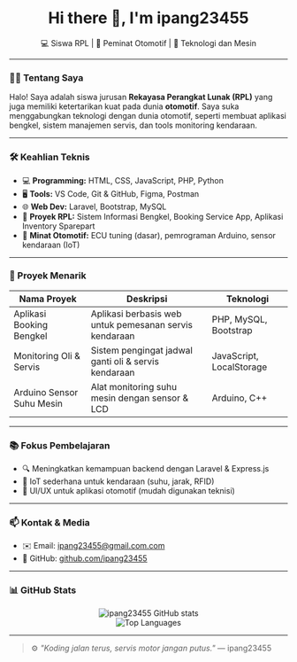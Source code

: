 <h1 align="center">Hi there 👋, I'm ipang23455</h1>
<p align="center">💻 Siswa RPL | 🚗 Peminat Otomotif | 🔧 Teknologi dan Mesin</p>

---

### 👨‍🎓 Tentang Saya

Halo! Saya adalah siswa jurusan **Rekayasa Perangkat Lunak (RPL)** yang juga memiliki ketertarikan kuat pada dunia **otomotif**. Saya suka menggabungkan teknologi dengan dunia otomotif, seperti membuat aplikasi bengkel, sistem manajemen servis, dan tools monitoring kendaraan.

---

### 🛠 Keahlian Teknis

- 💻 **Programming:** HTML, CSS, JavaScript, PHP, Python
- 🖥️ **Tools:** VS Code, Git & GitHub, Figma, Postman
- 🌐 **Web Dev:** Laravel, Bootstrap, MySQL
- 📱 **Proyek RPL:** Sistem Informasi Bengkel, Booking Service App, Aplikasi Inventory Sparepart
- 🔧 **Minat Otomotif:** ECU tuning (dasar), pemrograman Arduino, sensor kendaraan (IoT)

---

### 🚗 Proyek Menarik

| Nama Proyek                 | Deskripsi                                                  | Teknologi             |
|----------------------------|-------------------------------------------------------------|------------------------|
| Aplikasi Booking Bengkel   | Aplikasi berbasis web untuk pemesanan servis kendaraan      | PHP, MySQL, Bootstrap  |
| Monitoring Oli & Servis    | Sistem pengingat jadwal ganti oli & servis kendaraan        | JavaScript, LocalStorage |
| Arduino Sensor Suhu Mesin  | Alat monitoring suhu mesin dengan sensor & LCD              | Arduino, C++           |

---

### 📚 Fokus Pembelajaran

- 🔍 Meningkatkan kemampuan backend dengan Laravel & Express.js
- 📡 IoT sederhana untuk kendaraan (suhu, jarak, RFID)
- 🧰 UI/UX untuk aplikasi otomotif (mudah digunakan teknisi)

---

### 📫 Kontak & Media

- ✉️ Email: ipang23455@gmail.com.com
- 🚀 GitHub: [github.com/ipang23455](https://github.com/ipang23455)

---

### 📊 GitHub Stats

<p align="center">
  <img src="https://github-readme-stats.vercel.app/api?username=ipang23455&show_icons=true&theme=gruvbox" alt="ipang23455 GitHub stats" />
  <br />
  <img src="https://github-readme-stats.vercel.app/api/top-langs/?username=ipang23455&layout=compact&theme=gruvbox" alt="Top Languages" />
</p>

---

> ⚙️ *"Koding jalan terus, servis motor jangan putus."* — ipang23455
